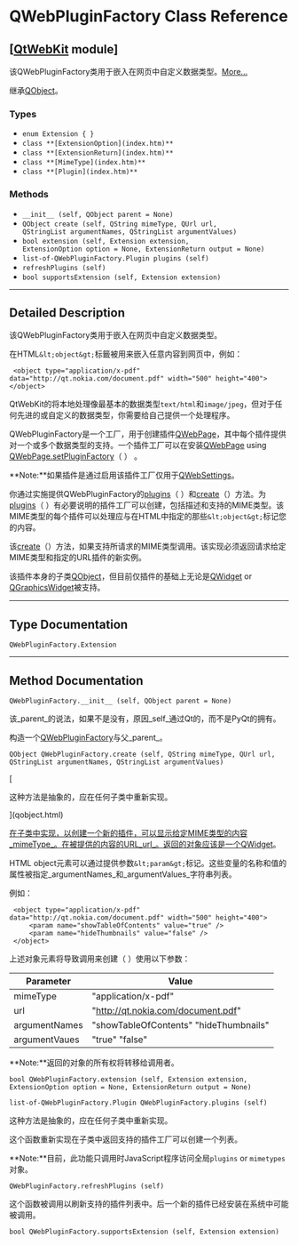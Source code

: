 # QWebPluginFactory Class Reference

## [[QtWebKit](index.htm) module]

该QWebPluginFactory类用于嵌入在网页中自定义数据类型。[More...](#details)

继承[QObject](qobject.html)。

### Types

*   `enum Extension { }`
*   `class **[ExtensionOption](index.htm)**`
*   `class **[ExtensionReturn](index.htm)**`
*   `class **[MimeType](index.htm)**`
*   `class **[Plugin](index.htm)**`

### Methods

*   `__init__ (self, QObject parent = None)`
*   `QObject create (self, QString mimeType, QUrl url, QStringList argumentNames, QStringList argumentValues)`
*   `bool extension (self, Extension extension, ExtensionOption option = None, ExtensionReturn output = None)`
*   `list-of-QWebPluginFactory.Plugin plugins (self)`
*   `refreshPlugins (self)`
*   `bool supportsExtension (self, Extension extension)`

* * *

## Detailed Description

该QWebPluginFactory类用于嵌入在网页中自定义数据类型。

在HTML`&lt;object&gt;`标籤被用来嵌入任意内容到网页中，例如：

```
 <object type="application/x-pdf" data="http://qt.nokia.com/document.pdf" width="500" height="400"></object>

```

QtWebKit的将本地处理像最基本的数据类型`text/html`和`image/jpeg`，但对于任何先进的或自定义的数据类型，你需要给自己提供一个处理程序。

QWebPluginFactory是一个工厂，用于创建插件[QWebPage](qwebpage.html)，其中每个插件提供对一个或多个数据类型的支持。一个插件工厂可以在安装[QWebPage](qwebpage.html) using [QWebPage.setPluginFactory](qwebpage.html#setPluginFactory)（ ） 。

**Note:**如果插件是通过启用该插件工厂仅用于[QWebSettings](qwebsettings.html)。

你通过实施提供QWebPluginFactory的[plugins](qwebpluginfactory.html#plugins)（ ）和[create](qwebpluginfactory.html#create)（）方法。为[plugins](qwebpluginfactory.html#plugins)（ ）有必要说明的插件工厂可以创建，包括描述和支持的MIME类型。该MIME类型的每个插件可以处理应与在HTML中指定的那些`&lt;object&gt;`标记您的内容。

该[create](qwebpluginfactory.html#create)（）方法，如果支持所请求的MIME类型调用。该实现必须返回请求给定MIME类型和指定的URL插件的新实例。

该插件本身的子类[QObject](qobject.html)，但目前仅插件的基础上无论是[QWidget](qwidget.html) or [QGraphicsWidget](qgraphicswidget.html)被支持。

* * *

## Type Documentation

```
QWebPluginFactory.Extension
```

* * *

## Method Documentation

```
QWebPluginFactory.__init__ (self, QObject parent = None)
```

该_parent_的说法，如果不是没有，原因_self_通过Qt的，而不是PyQt的拥有。

构造一个[QWebPluginFactory](qwebpluginfactory.html)与父_parent_。

```
QObject QWebPluginFactory.create (self, QString mimeType, QUrl url, QStringList argumentNames, QStringList argumentValues)
```

[

这种方法是抽象的，应在任何子类中重新实现。

](qobject.html)

[在子类中实现，以创建一个新的插件，可以显示给定MIME类型的内容_mimeType_。在被提供的内容的URL_url_。返回的对象应该是一个](qobject.html)[QWidget](qwidget.html)。

HTML object元素可以通过提供参数`&lt;param&gt;`标记。这些变量的名称和值的属性被指定_argumentNames_和_argumentValues_字符串列表。

例如：

```
 <object type="application/x-pdf" data="http://qt.nokia.com/document.pdf" width="500" height="400">
     <param name="showTableOfContents" value="true" />
     <param name="hideThumbnails" value="false" />
 </object>

```

上述对象元素将导致调用来创建（ ）使用以下参数：

| Parameter | Value |
| --- | --- |
| mimeType | "application/x-pdf" |
| url | "http://qt.nokia.com/document.pdf" |
| argumentNames | "showTableOfContents" "hideThumbnails" |
| argumentVaues | "true" "false" |

**Note:**返回的对象的所有权将转移给调用者。

```
bool QWebPluginFactory.extension (self, Extension extension, ExtensionOption option = None, ExtensionReturn output = None)
```

```
list-of-QWebPluginFactory.Plugin QWebPluginFactory.plugins (self)
```

这种方法是抽象的，应在任何子类中重新实现。

这个函数重新实现在子类中返回支持的插件工厂可以创建一个列表。

**Note:**目前，此功能只调用时JavaScript程序访问全局`plugins` or `mimetypes`对象。

```
QWebPluginFactory.refreshPlugins (self)
```

这个函数被调用以刷新支持的插件列表中。后一个新的插件已经安装在系统中可能被调用。

```
bool QWebPluginFactory.supportsExtension (self, Extension extension)
```
